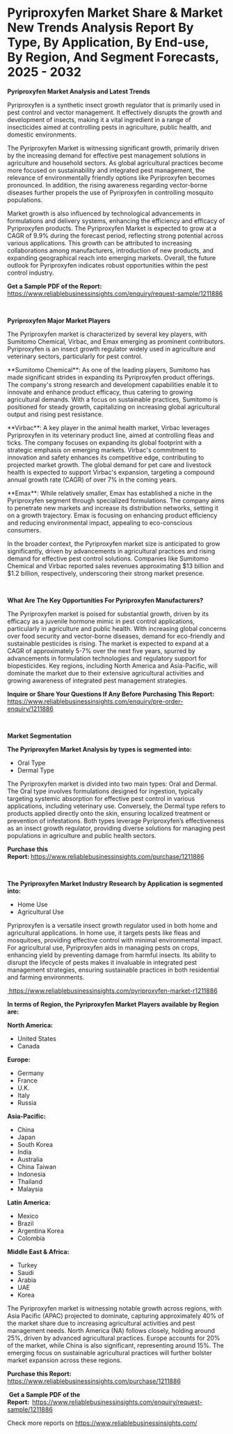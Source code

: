 <p><h1>Pyriproxyfen Market Share & Market New Trends Analysis Report By Type, By Application, By End-use, By Region, And Segment Forecasts, 2025 - 2032</h1></p><p><strong>Pyriproxyfen Market Analysis and Latest Trends</strong></p>
<p><p>Pyriproxyfen is a synthetic insect growth regulator that is primarily used in pest control and vector management. It effectively disrupts the growth and development of insects, making it a vital ingredient in a range of insecticides aimed at controlling pests in agriculture, public health, and domestic environments. </p><p>The Pyriproxyfen Market is witnessing significant growth, primarily driven by the increasing demand for effective pest management solutions in agriculture and household sectors. As global agricultural practices become more focused on sustainability and integrated pest management, the relevance of environmentally friendly options like Pyriproxyfen becomes pronounced. In addition, the rising awareness regarding vector-borne diseases further propels the use of Pyriproxyfen in controlling mosquito populations.</p><p>Market growth is also influenced by technological advancements in formulations and delivery systems, enhancing the efficiency and efficacy of Pyriproxyfen products. The Pyriproxyfen Market is expected to grow at a CAGR of 9.9% during the forecast period, reflecting strong potential across various applications. This growth can be attributed to increasing collaborations among manufacturers, introduction of new products, and expanding geographical reach into emerging markets. Overall, the future outlook for Pyriproxyfen indicates robust opportunities within the pest control industry.</p></p>
<p><strong>Get a Sample PDF of the Report:&nbsp;</strong> <a href="https://www.reliablebusinessinsights.com/enquiry/request-sample/1211886?utm_campaign=3455&utm_medium=2&utm_source=Github&utm_content=ia&utm_term=24032025&utm_id=pyriproxyfen">https://www.reliablebusinessinsights.com/enquiry/request-sample/1211886</a></p>
<p>&nbsp;</p>
<p><strong>Pyriproxyfen Major Market Players</strong></p>
<p><p>The Pyriproxyfen market is characterized by several key players, with Sumitomo Chemical, Virbac, and Emax emerging as prominent contributors. Pyriproxyfen is an insect growth regulator widely used in agriculture and veterinary sectors, particularly for pest control.</p><p>**Sumitomo Chemical**: As one of the leading players, Sumitomo has made significant strides in expanding its Pyriproxyfen product offerings. The company's strong research and development capabilities enable it to innovate and enhance product efficacy, thus catering to growing agricultural demands. With a focus on sustainable practices, Sumitomo is positioned for steady growth, capitalizing on increasing global agricultural output and rising pest resistance.</p><p>**Virbac**: A key player in the animal health market, Virbac leverages Pyriproxyfen in its veterinary product line, aimed at controlling fleas and ticks. The company focuses on expanding its global footprint with a strategic emphasis on emerging markets. Virbac's commitment to innovation and safety enhances its competitive edge, contributing to projected market growth. The global demand for pet care and livestock health is expected to support Virbac's expansion, targeting a compound annual growth rate (CAGR) of over 7% in the coming years.</p><p>**Emax**: While relatively smaller, Emax has established a niche in the Pyriproxyfen segment through specialized formulations. The company aims to penetrate new markets and increase its distribution networks, setting it on a growth trajectory. Emax is focusing on enhancing product efficiency and reducing environmental impact, appealing to eco-conscious consumers.</p><p>In the broader context, the Pyriproxyfen market size is anticipated to grow significantly, driven by advancements in agricultural practices and rising demand for effective pest control solutions. Companies like Sumitomo Chemical and Virbac reported sales revenues approximating $13 billion and $1.2 billion, respectively, underscoring their strong market presence.</p></p>
<p>&nbsp;</p>
<p><strong>What Are The Key Opportunities For Pyriproxyfen Manufacturers?</strong></p>
<p><p>The Pyriproxyfen market is poised for substantial growth, driven by its efficacy as a juvenile hormone mimic in pest control applications, particularly in agriculture and public health. With increasing global concerns over food security and vector-borne diseases, demand for eco-friendly and sustainable pesticides is rising. The market is expected to expand at a CAGR of approximately 5-7% over the next five years, spurred by advancements in formulation technologies and regulatory support for biopesticides. Key regions, including North America and Asia-Pacific, will dominate the market due to their extensive agricultural activities and growing awareness of integrated pest management strategies.</p></p>
<p><strong>Inquire or Share Your Questions If Any Before Purchasing This Report:</strong> <a href="https://www.reliablebusinessinsights.com/enquiry/pre-order-enquiry/1211886?utm_campaign=3455&utm_medium=2&utm_source=Github&utm_content=ia&utm_term=24032025&utm_id=pyriproxyfen">https://www.reliablebusinessinsights.com/enquiry/pre-order-enquiry/1211886</a></p>
<p>&nbsp;</p>
<p><strong>Market Segmentation</strong></p>
<p><strong>The Pyriproxyfen Market Analysis by types is segmented into:</strong></p>
<p><ul><li>Oral Type</li><li>Dermal Type</li></ul></p>
<p><p>The Pyriproxyfen market is divided into two main types: Oral and Dermal. The Oral type involves formulations designed for ingestion, typically targeting systemic absorption for effective pest control in various applications, including veterinary use. Conversely, the Dermal type refers to products applied directly onto the skin, ensuring localized treatment or prevention of infestations. Both types leverage Pyriproxyfen’s effectiveness as an insect growth regulator, providing diverse solutions for managing pest populations in agriculture and public health sectors.</p></p>
<p><strong>Purchase this Report:&nbsp;</strong><a href="https://www.reliablebusinessinsights.com/purchase/1211886?utm_campaign=3455&utm_medium=2&utm_source=Github&utm_content=ia&utm_term=24032025&utm_id=pyriproxyfen">https://www.reliablebusinessinsights.com/purchase/1211886</a></p>
<p>&nbsp;</p>
<p><strong>The Pyriproxyfen Market Industry Research by Application is segmented into:</strong></p>
<p><ul><li>Home Use</li><li>Agricultural Use</li></ul></p>
<p><p>Pyriproxyfen is a versatile insect growth regulator used in both home and agricultural applications. In home use, it targets pests like fleas and mosquitoes, providing effective control with minimal environmental impact. For agricultural use, Pyriproxyfen aids in managing pests on crops, enhancing yield by preventing damage from harmful insects. Its ability to disrupt the lifecycle of pests makes it invaluable in integrated pest management strategies, ensuring sustainable practices in both residential and farming environments.</p></p>
<p><a href="https://www.reliablebusinessinsights.com/pyriproxyfen-market-r1211886?utm_campaign=3455&utm_medium=2&utm_source=Github&utm_content=ia&utm_term=24032025&utm_id=pyriproxyfen">&nbsp;https://www.reliablebusinessinsights.com/pyriproxyfen-market-r1211886</a></p>
<p><strong>In terms of Region, the Pyriproxyfen Market Players available by Region are:</strong></p>
<p>
    <p> <strong> North America: </strong>
        <ul>
            <li>United States</li>
            <li>Canada</li>
        </ul>
        </p> 
    <p> <strong> Europe: </strong>
        <ul>
            <li>Germany</li>
            <li>France</li>
            <li>U.K.</li>
            <li>Italy</li>
            <li>Russia</li>
        </ul>
        </p> 
    <p> <strong> Asia-Pacific: </strong>
        <ul>
            <li>China</li>
            <li>Japan</li>
            <li>South Korea</li>
            <li>India</li>
            <li>Australia</li>
            <li>China Taiwan</li>
            <li>Indonesia</li>
            <li>Thailand</li>
            <li>Malaysia</li>
        </ul>
        </p> 
    <p> <strong> Latin America: </strong>
        <ul>
            <li>Mexico</li>
            <li>Brazil</li>
            <li>Argentina Korea</li>
            <li>Colombia</li>
        </ul>
        </p> 
    <p> <strong> Middle East & Africa: </strong>
        <ul>
            <li>Turkey</li>
            <li>Saudi</li>
            <li>Arabia</li>
            <li>UAE</li>
            <li>Korea</li>
        </ul>
    </p>
    </p>
<p><p>The Pyriproxyfen market is witnessing notable growth across regions, with Asia Pacific (APAC) projected to dominate, capturing approximately 40% of the market share due to increasing agricultural activities and pest management needs. North America (NA) follows closely, holding around 25%, driven by advanced agricultural practices. Europe accounts for 20% of the market, while China is also significant, representing around 15%. The emerging focus on sustainable agricultural practices will further bolster market expansion across these regions.</p></p>
<p><strong>Purchase this Report: </strong><a href="https://www.reliablebusinessinsights.com/purchase/1211886?utm_campaign=3455&utm_medium=2&utm_source=Github&utm_content=ia&utm_term=24032025&utm_id=pyriproxyfen">https://www.reliablebusinessinsights.com/purchase/1211886</a></p>
<p>&nbsp;<strong>Get a Sample PDF of the Report:&nbsp;&nbsp;</strong><a href="https://www.reliablebusinessinsights.com/enquiry/request-sample/1211886?utm_campaign=3455&utm_medium=2&utm_source=Github&utm_content=ia&utm_term=24032025&utm_id=pyriproxyfen">https://www.reliablebusinessinsights.com/enquiry/request-sample/1211886</a></p>
<p><strong></strong></p>
<p>Check more reports on <a href="https://www.reliablebusinessinsights.com/?utm_campaign=3455&utm_medium=2&utm_source=Github&utm_content=ia&utm_term=24032025&utm_id=pyriproxyfen">https://www.reliablebusinessinsights.com/</a></p>